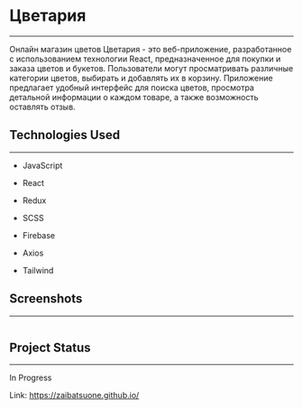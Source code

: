 <h1>Цветария</h1>
<hr><p>Онлайн магазин цветов Цветария - это веб-приложение, разработанное с использованием технологии React, предназначенное для покупки и заказа цветов и букетов. Пользователи могут просматривать различные категории цветов, выбирать и добавлять их в корзину. Приложение предлагает удобный интерфейс для поиска цветов, просмотра детальной информации о каждом товаре, а также возможность оставлять отзыв.</p><h2>Technologies Used</h2>
<hr><ul>
<li>JavaScript</li>
</ul><ul>
<li>React</li>
</ul><ul>
<li>Redux</li>
</ul><ul>
<li>SCSS</li>
</ul><ul>
<li>Firebase</li>
</ul><ul>
<li>Axios</li>
</ul><ul>
<li>Tailwind</li>
</ul><h2>Screenshots</h2>
<hr><p><img src="https://i.ibb.co/dMVYqNt/image.png" alt=""></p><h2>Project Status</h2>
<hr><p>In Progress</p>
<p>Link: <a href="https://zaibatsuone.github.io/">https://zaibatsuone.github.io/</a></p>
